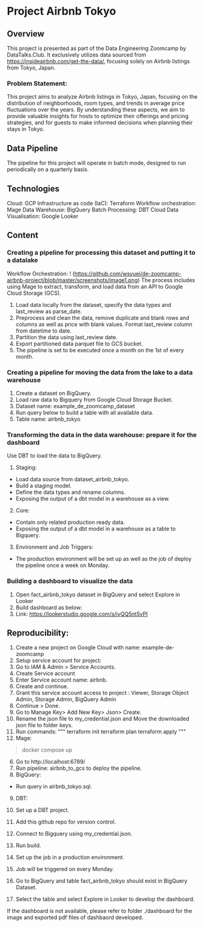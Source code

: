 # Project Airbnb Tokyo

## Overview
This project is presented as part of the Data Engineering Zoomcamp by DataTalks.Club. It exclusively utilizes data sourced from https://insideairbnb.com/get-the-data/, focusing solely on Airbnb listings from Tokyo, Japan.


### Problem Statement:
This project aims to analyze Airbnb listings in Tokyo, Japan, focusing on the distribution of neighborhoods, room types, and trends in average price fluctuations over the years. By understanding these aspects, we aim to provide valuable insights for hosts to optimize their offerings and pricing strategies, and for guests to make informed decisions when planning their stays in Tokyo.

## Data Pipeline
The pipeline for this project will operate in batch mode, designed to run periodically on a quarterly basis.

## Technologies
Cloud: GCP
Infrastructure as code (IaC): Terraform
Workflow orchestration: Mage
Data Warehouse: BigQuery
Batch Processing: DBT Cloud
Data Visualisation: Google Looker

## Content 
### Creating a pipeline for processing this dataset and putting it to a datalake
Workflow Orchestration:
! (https://github.com/wsyuei/de-zoomcamp-airbnb-project/blob/master/screenshots/image1.png)
The process includes using Mage to extract, transform, and load data from an API to Google Cloud Storage (GCS).
1. Load data locally from the dataset, specify the data types and last_review as parse_date. 
2. Preprocess and clean the data, remove duplicate and blank rows and columns as well as price with blank values. Format last_review column from datetime to date.
3. Partition the data using last_review date.
4. Export partitioned data parquet file to GCS bucket.
5. The pipeline is set to be executed once a month on the 1st of every month.

### Creating a pipeline for moving the data from the lake to a data warehouse
1. Create a dataset on BigQuery.
2. Load raw data to Bigquery from Google Cloud Storage Bucket.
3. Dataset name: example_de_zoomcamp_dataset
4. Run query below to build a table with all available data.
5. Table name: airbnb_tokyo

### Transforming the data in the data warehouse: prepare it for the dashboard
Use DBT to load the data to BigQuery.
1. Staging:
  - Load data source from dataset_airbnb_tokyo.
  - Build a staging model.
  - Define the data types and rename columns.
  - Exposing the output of a dbt model in a warehouse as a view.
2. Core:
  - Contain only related production ready data.
  - Exposing the output of a dbt model in a warehouse as a table to Bigquery.
3. Environment and Job Triggers:
  - The production environment will be set up as well as the job of deploy the pipeline once a week on Monday.

### Building a dashboard to visualize the data
1. Open fact_airbnb_tokyo dataset in BigQuery and select Explore in Looker
2. Build dashboard as below:
3. Link: https://lookerstudio.google.com/s/ivQQ5nt5vPI 

## Reproducibility:
1. Create a new project on Google Cloud with name: example-de-zoomcamp
2. Setup service account for project:
  1. Go to IAM & Admin > Service Accounts.
  2. Create Service account 
  3. Enter Service account name: airbnb. 
  4. Create and continue.
  5. Grant this service account access to project : Viewer, Storage Object Admin, Storage Admin, BigQuery Admin
  6. Continue > Done.
  7. Go to Manage Key> Add New Key> Json> Create. 
3. Rename the json file to my_credential.json and Move the downloaded json file to folder keys.
4. Run commands:
   """
  terraform init
  terraform plan
  terraform apply
"""
6. Mage:
  > docker compose up
6. Go to http://localhost:6789/
7. Run pipeline: airbnb_to_gcs to deploy the pipeline.
8. BigQuery:
  - Run query in airbnb_tokyo.sql.
9. DBT:
  1. Set up a DBT project.
  2. Add this github repo for version control.
  3. Connect to Bigquery using my_credential.json.
  4. Run build.
  5. Set up the job in a production environment.
  6. Job will be triggered on every  Monday. 

10. Go to BigQuery and table fact_airbnb_tokyo should exist in BigQuery Dataset.
11. Select the table and select Explore in Looker to develop the dashboard.



If the dashboard is not available, please refer to folder ./dashboard for the image and exported pdf files of dashbaord developed.
